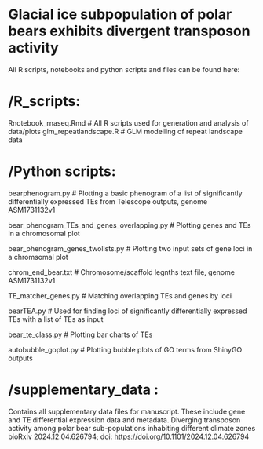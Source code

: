 # Glacial ice subpopulation of polar bears exhibits divergent transposon activity

All R scripts, notebooks and python scripts and files can be found here:

# /R_scripts:
Rnotebook_rnaseq.Rmd # All R scripts used for generation and analysis of data/plots
glm_repeatlandscape.R # GLM modelling of repeat landscape data 



# /Python scripts:
bearphenogram.py # Plotting a basic phenogram of a list of significantly differentially expressed TEs from Telescope outputs, genome ASM1731132v1

bear_phenogram_TEs_and_genes_overlapping.py # Plotting genes and TEs in a chromosomal plot

bear_phenogram_genes_twolists.py # Plotting two input sets of gene loci in a chromsomal plot

chrom_end_bear.txt # Chromosome/scaffold legnths text file, genome ASM1731132v1

TE_matcher_genes.py # Matching overlapping TEs and genes by loci

bearTEA.py # Used for finding loci of significantly differentially expressed TEs with a list of TEs as input

bear_te_class.py # Plotting bar charts of TEs

autobubble_goplot.py # Plotting bubble plots of GO terms from ShinyGO outputs

# /supplementary_data :
Contains all supplementary data files for manuscript. These include gene and TE differential expression data and metadata. 
Diverging transposon activity among polar bear sub-populations inhabiting different climate zones
bioRxiv 2024.12.04.626794; doi: https://doi.org/10.1101/2024.12.04.626794 
